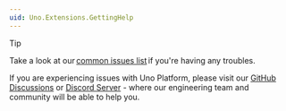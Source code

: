 ```yaml
---
uid: Uno.Extensions.GettingHelp
---
```


<!-- markdownlint-disable MD041 -->

> [!TIP]
> Take a look at our [common issues list](xref:Uno.UI.CommonIssues) if you're having any troubles.
>
> If you are experiencing issues with Uno Platform, please visit our [GitHub Discussions](https://github.com/unoplatform/uno/discussions) or [Discord Server](https://www.platform.uno/discord) - where our engineering team and community will be able to help you.
>

